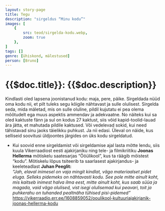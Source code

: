```yaml
---
layout: story-page
title: Tegu
description: "sirgeldus “Minu kodu”"
images: [
    {
        src: teod/sirgelda-kodu.webp,
        zoom: true
    },
]
tags: []
genre: [ühiskond, mälestused]
person: [Bruno]
---
```


# {{$doc.title}}: {{$doc.description}}

Kindlasti oled lapsena joonistanud kodu: maja, pere, päike. Sirgeldada nüüd oma kodu nii, et pilt tuleks segu kõigile nähtavast ja sulle olulisest. Sirgelda seda, mida mäletad, mis on sulle oluline, pildil kujutatu ei pea olema mõõtudelt ega muus aspektis ammendav ja adekvaatne. No näiteks kui sa oled kaktuste fänn ja sul on kodus 27 kaktust, siis võid kapid-toolid-lauad ära jätta, et mahutada pildile kaktused. Või vedelevad sokid, kui need tähistavad sinu jaoks täielikku puhkust. Ja nii edasi. Üleval on näide, kus selliseid soovitusi üldjoontes järgides on üks kodu sirgeldatud.



<details-wrapper summary="Lisaks" icon="icon-park-outline:six-points">

- Kui soovid enne sirgeldamist või sirgeldamise ajal lasta mõtte lendu, siis kuula Vikerraadiost eesti ajakirjaniku ning tele- ja filmikriitiku **Joonas Hellerma** mõtiskelu saatesarjas “Ööülikool”, kus ta räägib mõistest “kodu”. Mõtiskelu lõpus tsiteerib ta saarlasest ajakirjandus- ja keeleteadlast **Juhan Peeglit:** \
*“Jah, elaval inimesel on vaja mingit kindlat, väga materiaalset pidet eluga. Selleks pidemeks on nähtavasti kodu. See pole mitte ainult koht, mis kaitseb inimest halva ilma eest, mitte ainult koht, kus saab süüa ja magada, vaid väga olulised, vist isegi olulisemad kui peavari, toit ja puhkerahu on tuhanded pealtnäha tühised pisi-pidemed”* \
https://vikerraadio.err.ee/1608859052/ooulikool-kultuuriajakirjanik-joonas-hellerma-kodu

</details-wrapper>

